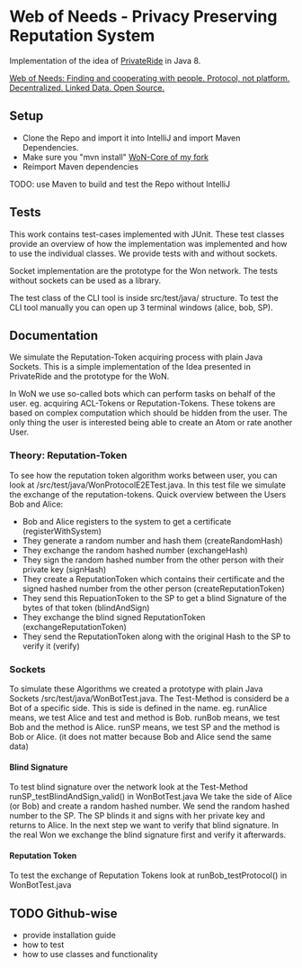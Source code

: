 # Web of Needs - Privacy Preserving Reputation System

Implementation of the idea of [PrivateRide](https://petsymposium.org/2017/papers/issue2/paper09-2017-2-source.pdf) in Java 8.

[Web of Needs: Finding and cooperating with people. Protocol, not platform. Decentralized. Linked Data. Open Source.](https://github.com/researchstudio-sat/webofneeds)

## Setup

- Clone the Repo and import it into IntelliJ and import Maven Dependencies.
- Make sure you "mvn install" [WoN-Core of my fork](https://github.com/mszkb/webofneeds) 
- Reimport Maven dependencies

TODO: use Maven to build and test the Repo without IntelliJ

## Tests

This work contains test-cases implemented with JUnit. These test classes provide an overview of how the implementation was implemented and how to use the individual classes.
We provide tests with and without sockets.

Socket implementation are the prototype for the Won network. 
The tests without sockets can be used as a library.

The test class of the CLI tool is inside src/test/java/ structure.
To test the CLI tool manually you can open up 3 terminal windows (alice, bob, SP).

## Documentation

We simulate the Reputation-Token acquiring process with plain Java Sockets. This is a simple implementation of the Idea presented in PrivateRide and the prototype for the WoN.

In WoN we use so-called bots which can perform tasks on behalf of the user. eg. acquiring ACL-Tokens or Reputation-Tokens. These tokens are based on complex computation which should be hidden from the user. The only thing the user is interested being able to create an Atom or rate another User.

### Theory: Reputation-Token

To see how the reputation token algorithm works between user, you can look at /src/test/java/WonProtocolE2ETest.java. In this test file we simulate the exchange of the reputation-tokens.
Quick overview between the Users Bob and Alice:

- Bob and Alice registers to the system to get a certificate (registerWithSystem)
- They generate a random number and hash them (createRandomHash)
- They exchange the random hashed number (exchangeHash)
- They sign the random hashed number from the other person with their private key (signHash)
- They create a ReputationToken which contains their certificate and the signed hashed number from the other person (createReputationToken)
- They send this RepuationToken to the SP to get a blind Signature of the bytes of that token (blindAndSign)
- They exchange the blind signed ReputationToken (exchangeReputationToken)
- They send the ReputationToken along with the original Hash to the SP to verify it (verify)

### Sockets

To simulate these Algorithms we created a prototype with plain Java Sockets /src/test/java/WonBotTest.java.
The Test-Method is considerd be a Bot of a specific side. This is side is defined in the name.
eg. runAlice means, we test Alice and test and method is Bob.
runBob means, we test Bob and the method is Alice.
runSP means, we test SP and the method is Bob or Alice. (it does not matter because Bob and Alice send the same data)

#### Blind Signature

To test blind signature over the network look at the Test-Method runSP_testBlindAndSign_valid() in WonBotTest.java
We take the side of Alice (or Bob) and create a random hashed number. We send the random hashed number to the SP. The SP blinds it and signs with her private key and returns to Alice.
In the next step we want to verify that blind signature. In the real Won we exchange the blind signature first and verify it afterwards.

#### Reputation Token

To test the exchange of Reputation Tokens look at runBob_testProtocol() in WonBotTest.java

## TODO Github-wise

- provide installation guide
- how to test
- how to use classes and functionality


